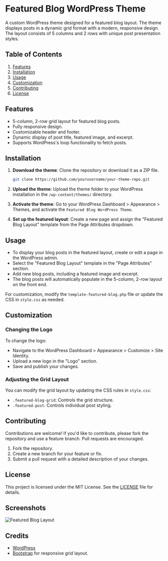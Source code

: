 # Featured Blog WordPress Theme
A custom WordPress theme designed for a featured blog layout. The theme displays posts in a dynamic grid format with a modern, responsive design. The layout consists of 5 columns and 2 rows with unique post presentation styles.
## Table of Contents
1. [Features](#features)
2. [Installation](#installation)
3. [Usage](#usage)
4. [Customization](#customization)
5. [Contributing](#contributing)
6. [License](#license)
## Features
- 5-column, 2-row grid layout for featured blog posts.
- Fully responsive design.
- Customizable header and footer.
- Dynamic display of post title, featured image, and excerpt.
- Supports WordPress's loop functionality to fetch posts.
## Installation

1. **Download the theme**: Clone the repository or download it as a ZIP file.
    ```bash
    git clone https://github.com/yourusername/your-theme-repo.git
    ```

2. **Upload the theme**: Upload the theme folder to your WordPress installation in the `/wp-content/themes/` directory.
3. **Activate the theme**: Go to your WordPress Dashboard > Appearance > Themes, and activate the `Featured Blog WordPress Theme`.
4. **Set up the featured layout**: Create a new page and assign the "Featured Blog Layout" template from the Page Attributes dropdown.
## Usage

- To display your blog posts in the featured layout, create or edit a page in the WordPress admin.
- Select the "Featured Blog Layout" template in the "Page Attributes" section.
- Add new blog posts, including a featured image and excerpt.
- The blog posts will automatically populate in the 5-column, 2-row layout on the front end.

For customization, modify the `template-featured-blog.php` file or update the CSS in `style.css` as needed.
## Customization

### Changing the Logo
To change the logo:
- Navigate to the WordPress Dashboard > Appearance > Customize > Site Identity.
- Upload a new logo in the "Logo" section.
- Save and publish your changes.

### Adjusting the Grid Layout
You can modify the grid layout by updating the CSS rules in `style.css`:
- `.featured-blog-grid`: Controls the grid structure.
- `.featured-post`: Controls individual post styling.
## Contributing

Contributions are welcome! If you'd like to contribute, please fork the repository and use a feature branch. Pull requests are encouraged.

1. Fork the repository.
2. Create a new branch for your feature or fix.
3. Submit a pull request with a detailed description of your changes.
## License

This project is licensed under the MIT License. See the [LICENSE](LICENSE) file for details.
## Screenshots

![Featured Blog Layout](path-to-your-screenshot.png)
## Credits

- [WordPress](https://wordpress.org/)
- [Bootstrap](https://getbootstrap.com/) for responsive grid layout.
